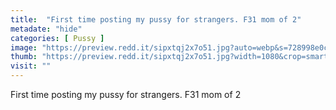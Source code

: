 ```yaml
---
title:  "First time posting my pussy for strangers. F31 mom of 2"
metadate: "hide"
categories: [ Pussy ]
image: "https://preview.redd.it/sipxtqj2x7o51.jpg?auto=webp&s=728998e0c8bd1b26fcae197f8b1df8fa136d368f"
thumb: "https://preview.redd.it/sipxtqj2x7o51.jpg?width=1080&crop=smart&auto=webp&s=622c1aa43e5ad03ba45f20b041ce2efecf7f5cb4"
visit: ""
---
```

First time posting my pussy for strangers. F31 mom of 2
